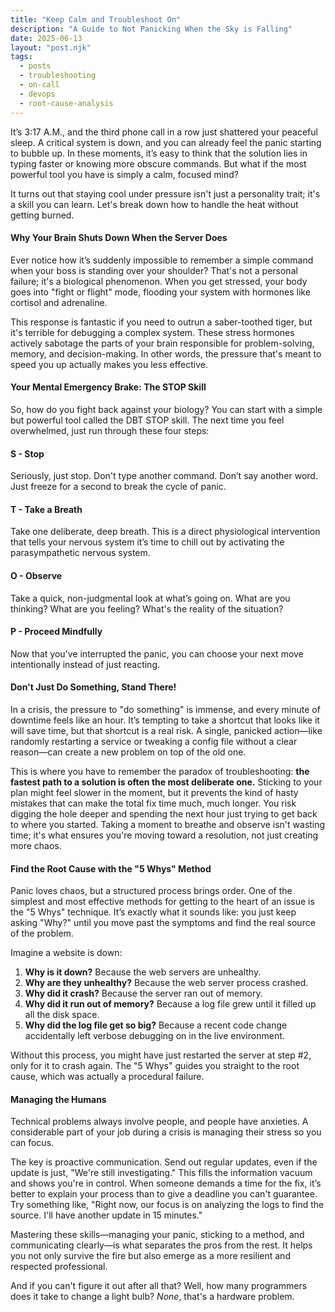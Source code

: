 ```yaml
---
title: "Keep Calm and Troubleshoot On"
description: "A Guide to Not Panicking When the Sky is Falling"
date: 2025-06-13
layout: "post.njk"
tags:
  - posts
  - troubleshooting
  - on-call
  - devops
  - root-cause-analysis
---
```


It’s 3:17 A.M., and the third phone call in a row just shattered your peaceful sleep. A critical system is down, and you can already feel the panic starting to bubble up. In these moments, it’s easy to think that the solution lies in typing faster or knowing more obscure commands. But what if the most powerful tool you have is simply a calm, focused mind?

It turns out that staying cool under pressure isn't just a personality trait; it's a skill you can learn. Let's break down how to handle the heat without getting burned.

#### Why Your Brain Shuts Down When the Server Does

Ever notice how it’s suddenly impossible to remember a simple command when your boss is standing over your shoulder? That's not a personal failure; it's a biological phenomenon. When you get stressed, your body goes into "fight or flight" mode, flooding your system with hormones like cortisol and adrenaline.

This response is fantastic if you need to outrun a saber-toothed tiger, but it's terrible for debugging a complex system. These stress hormones actively sabotage the parts of your brain responsible for problem-solving, memory, and decision-making. In other words, the pressure that's meant to speed you up actually makes you less effective.

#### Your Mental Emergency Brake: The STOP Skill

So, how do you fight back against your biology? You can start with a simple but powerful tool called the DBT STOP skill. The next time you feel overwhelmed, just run through these four steps:

#### S - Stop
Seriously, just stop. Don't type another command. Don’t say another word. Just freeze for a second to break the cycle of panic.

#### T - Take a Breath
Take one deliberate, deep breath. This is a direct physiological intervention that tells your nervous system it’s time to chill out by activating the parasympathetic nervous system.

#### O - Observe
Take a quick, non-judgmental look at what’s going on. What are you thinking? What are you feeling? What's the reality of the situation?

#### P - Proceed Mindfully
Now that you've interrupted the panic, you can choose your next move intentionally instead of just reacting.

#### Don't Just Do Something, Stand There!

In a crisis, the pressure to "do something" is immense, and every minute of downtime feels like an hour. It’s tempting to take a shortcut that looks like it will save time, but that shortcut is a real risk. A single, panicked action—like randomly restarting a service or tweaking a config file without a clear reason—can create a new problem on top of the old one.

This is where you have to remember the paradox of troubleshooting: **the fastest path to a solution is often the most deliberate one.** Sticking to your plan might feel slower in the moment, but it prevents the kind of hasty mistakes that can make the total fix time much, much longer. You risk digging the hole deeper and spending the next hour just trying to get back to where you started. Taking a moment to breathe and observe isn't wasting time; it's what ensures you're moving toward a resolution, not just creating more chaos.

#### Find the Root Cause with the "5 Whys" Method

Panic loves chaos, but a structured process brings order. One of the simplest and most effective methods for getting to the heart of an issue is the "5 Whys" technique. It’s exactly what it sounds like: you just keep asking "Why?" until you move past the symptoms and find the real source of the problem.

Imagine a website is down:

1.  **Why is it down?** Because the web servers are unhealthy.
2.  **Why are they unhealthy?** Because the web server process crashed.
3.  **Why did it crash?** Because the server ran out of memory.
4.  **Why did it run out of memory?** Because a log file grew until it filled up all the disk space.
5.  **Why did the log file get so big?** Because a recent code change accidentally left verbose debugging on in the live environment.

Without this process, you might have just restarted the server at step #2, only for it to crash again. The "5 Whys" guides you straight to the root cause, which was actually a procedural failure.

#### Managing the Humans

Technical problems always involve people, and people have anxieties. A considerable part of your job during a crisis is managing their stress so you can focus.

The key is proactive communication. Send out regular updates, even if the update is just, "We're still investigating." This fills the information vacuum and shows you're in control. When someone demands a time for the fix, it’s better to explain your process than to give a deadline you can't guarantee. Try something like, "Right now, our focus is on analyzing the logs to find the source. I'll have another update in 15 minutes."

Mastering these skills—managing your panic, sticking to a method, and communicating clearly—is what separates the pros from the rest. It helps you not only survive the fire but also emerge as a more resilient and respected professional.

And if you can't figure it out after all that? Well, how many programmers does it take to change a light bulb? *None*, that's a hardware problem.
